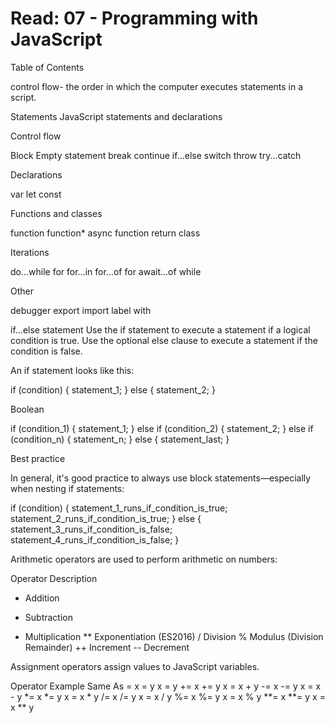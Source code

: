 # Read: 07 - Programming with JavaScript
Table of Contents

control flow- the order in which the computer executes statements in a script.




Statements
JavaScript statements and declarations

Control flow

Block
Empty statement
break
continue
if...else
switch
throw
try...catch

Declarations

var
let
const

Functions and classes

function
function*
async function
return
class

Iterations

do...while
for
for...in
for...of
for await...of
while

Other

debugger
export
import
label
with

if...else statement
Use the if statement to execute a statement if a logical condition is true. Use the optional else clause to execute a statement if the condition is false.

An if statement looks like this:

if (condition) {
  statement_1;
} else {
  statement_2;
}

Boolean

if (condition_1) {
  statement_1;
} else if (condition_2) {
  statement_2;
} else if (condition_n) {
  statement_n;
} else {
  statement_last;
}

Best practice

In general, it's good practice to always use block statements—especially when nesting if statements:

if (condition) {
  statement_1_runs_if_condition_is_true;
  statement_2_runs_if_condition_is_true;
} else {
  statement_3_runs_if_condition_is_false;
  statement_4_runs_if_condition_is_false;
}


Arithmetic operators are used to perform arithmetic on numbers:

Operator	Description
+	Addition
-	Subtraction
*	Multiplication
**	Exponentiation (ES2016)
/	Division
%	Modulus (Division Remainder)
++	Increment
--	Decrement


Assignment operators assign values to JavaScript variables.

Operator	Example	Same As
=	x = y	x = y
+=	x += y	x = x + y
-=	x -= y	x = x - y
*=	x *= y	x = x * y
/=	x /= y	x = x / y
%=	x %= y	x = x % y
**=	x **= y	x = x ** y